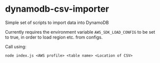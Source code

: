 # dynamodb-csv-importer
Simple set of scripts to import data into DynamoDB

Currently requires the environment variable `AWS_SDK_LOAD_CONFIG` to be set to true, in order to load region etc. from configs.

Call using:

```
node index.js <AWS profile> <table name> <Location of CSV>
```
